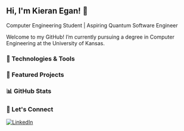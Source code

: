 ## Hi, I'm Kieran Egan! 👋

Computer Engineering Student | Aspiring Quantum Software Engineer

Welcome to my GitHub! I’m currently pursuing a degree in Computer Engineering at the University of Kansas.

### 🔧 Technologies & Tools

### 🚀 Featured Projects

### 📊 GitHub Stats

### 🤝 Let's Connect
[![LinkedIn](https://img.shields.io/badge/LinkedIn-0e76a8?style=for-the-badge&logo=LinkedIn&logoColor=white)](https://www.linkedin.com/in/kieran-fo-egan/)
